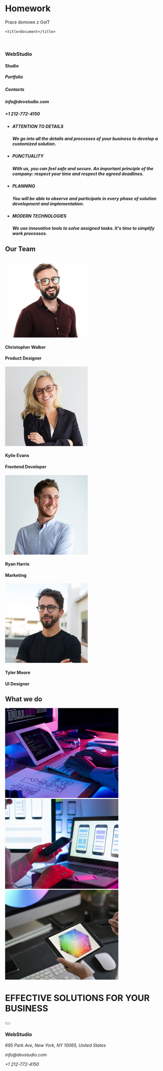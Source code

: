 # Homework
Prace domowe z GoIT
<!DOCTYPE html>
<html lang="en">
  <head>
    <meta charset="UTF-8" />
    <meta http-equiv="X-UA-Compatible" content="IE=edge" />
    <meta name="viewport" content="width=device-width, initial-scale=1.0" />

    <title>Document</title>
  </head>
  <body>
    <header>
      <div class="top_line">
        <div claass="menu"></div>
      </div>
    </header>
    <nav>
      <h3>WebStudio</h3>
      <h4>Studio</h4>
    </nav>
    <main>
      <div class="group_1">
        <h5>Portfolio</h5>
        <h5>Contacts</h5>
        <h5>info@devstudio.com</h5>
        <h5>+1 212-772-4150</h5>
        <ul>
          <li>
            <h5>ATTENTION TO DETAILS</h5>
            <h5>
              We go into all the details and processes of your business to
              develop a customized solution.
            </h5>
          </li>
          <li>
            <h5>PUNCTUALITY</h5>
            <h5>
              With us, you can feel safe and secure. An important principle of
              the company: respect your time and respect the agreed deadlines.
            </h5>
          </li>
          <li>
            <h5>PLANNING</h5>
            <h5>
              You will be able to observe and participate in every phase of
              solution development and implementation.
            </h5>
          </li>
          <li>
            <h5>MODERN TECHNOLOGIES</h5>
            <h5>
              We use innovative tools to solve assigned tasks. It's time to
              simplify work processes.
            </h5>
          </li>
        </ul>
      </div>
      <div class="signposts"></div>
      <div class="our_team">
        <h2>Our Team</h2>
        <div class="team">
          <div claass="card1">
            <img
              src="images/img1m.jpg"
              alt="Christopher"
              width="270px"
              height="260px"
            />
            <h4>Christopher Walker</h4>
            <h4>Product Designer</h4>
          </div>
          <div claass="card2">
            <img
              src="images/img2w.jpg"
              alt="Kylie"
              width="270px"
              height="260px"
            />
            <h4>Kylie Evans</h4>
            <h4>Frontend Developer</h4>
          </div>
          <div claass="card3">
            <img
              src="images/img3m.jpg"
              alt="Ryan"
              width="270px"
              height="260px"
            />
            <h4>Ryan Harris</h4>
            <h4>Marketing</h4>
          </div>
          <div claass="card4">
            <img
              src="images/img4m.jpg"
              alt="Tyler"
              width="270px"
              height="260px"
            />
            <h4>Tyler Moore</h4>
            <h4>UI Designer</h4>
          </div>
        </div>
      </div>
      <div class="what_we_do">
        <h2>What we do</h2>
        <div claass="box1">
          <img
            src="images/img.png"
            alt="programer"
            width="370px"
            height="294px"
          />
        </div>
        <div claass="box2">
          <img
            src="images/img2.png"
            alt="conect"
            width="370px"
            height="294px"
          />
        </div>
        <div claass="box3">
          <img
            src="images/img3.png"
            alt="graphic"
            width="370px"
            height="294px"
          />
        </div>
      </div>
      <div class="title">
        <div claass="button">
          <h1>EFFECTIVE SOLUTIONS FOR YOUR BUSINESS</h1>
          <button type="submit" value="Request our service"></button>
        </div>
      </div>
    </main>
    <div class="basement">
      <footer>
        <h3>WebStudio</h3>
        <address>
          <p>695 Park Ave, New York, NY 10065, United States</p>
          <p>info@devstudio.com</p>
          <p>+1 212-772-4150</p>
        </address>
      </footer>
    </div>
  </body>
</html>
